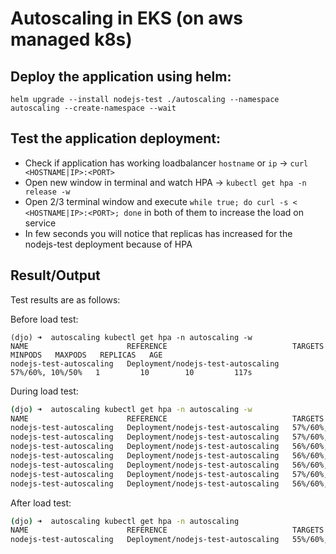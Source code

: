 # Autoscaling in EKS (on aws managed k8s)
## Deploy the application using helm:
```
helm upgrade --install nodejs-test ./autoscaling --namespace autoscaling --create-namespace --wait
```

## Test the application deployment:
- Check if application has working loadbalancer `hostname` or `ip` -> `curl <HOSTNAME|IP>:<PORT>`
- Open new window in terminal and watch HPA -> `kubectl get hpa -n release -w`
- Open 2/3 terminal window and execute `while true; do curl -s < <HOSTNAME|IP>:<PORT>; done` in both of them to increase the load on service
- In few seconds you will notice that replicas has increased for the nodejs-test deployment because of HPA

## Result/Output
Test results are as follows:

Before load test:
```
(djo) ➜  autoscaling kubectl get hpa -n autoscaling -w   
NAME                      REFERENCE                            TARGETS            MINPODS   MAXPODS   REPLICAS   AGE
nodejs-test-autoscaling   Deployment/nodejs-test-autoscaling   57%/60%, 10%/50%   1         10        10         117s
```
During load test:

```bash
(djo) ➜  autoscaling kubectl get hpa -n autoscaling -w
NAME                      REFERENCE                            TARGETS            MINPODS   MAXPODS   REPLICAS   AGE
nodejs-test-autoscaling   Deployment/nodejs-test-autoscaling   57%/60%, 10%/50%   1         10        10         2m59s
nodejs-test-autoscaling   Deployment/nodejs-test-autoscaling   57%/60%, 16%/50%   1         10        10         3m5s
nodejs-test-autoscaling   Deployment/nodejs-test-autoscaling   56%/60%, 15%/50%   1         10        10         3m20s
nodejs-test-autoscaling   Deployment/nodejs-test-autoscaling   56%/60%, 10%/50%   1         10        10         3m36s
nodejs-test-autoscaling   Deployment/nodejs-test-autoscaling   56%/60%, 11%/50%   1         10        10         3m51s
nodejs-test-autoscaling   Deployment/nodejs-test-autoscaling   57%/60%, 14%/50%   1         10        10         4m6s
nodejs-test-autoscaling   Deployment/nodejs-test-autoscaling   56%/60%, 20%/50%   1         10        10         4m21s

```

After load test:

```bash
(djo) ➜  autoscaling kubectl get hpa -n autoscaling   
NAME                      REFERENCE                            TARGETS            MINPODS   MAXPODS   REPLICAS   AGE
nodejs-test-autoscaling   Deployment/nodejs-test-autoscaling   55%/60%, 31%/50%   1         10        10         5m12s
```
